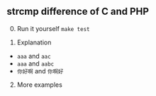 ## strcmp difference of C and PHP

0. Run it yourself
  `make test`

1. Explanation
  - `aaa` and `aac`
  - `aaa` and `aabc`
  - `你好啊` and `你啊好`

2. More examples
